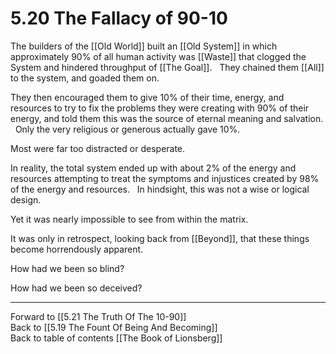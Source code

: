 # 5.20 The Fallacy of 90-10

The builders of the [[Old World]] built an [[Old System]] in which approximately 90% of all human activity was [[Waste]] that clogged the System and hindered throughput of [[The Goal]]. 
 
They chained them [[All]] to the system, and goaded them on. 

They then encouraged them to give 10% of their time, energy, and resources to try to fix the problems they were creating with 90% of their energy, and told them this was the source of eternal meaning and salvation. 
 
Only the very religious or generous actually gave 10%. 

Most were far too distracted or desperate. 

In reality, the total system ended up with about 2% of the energy and resources attempting to treat the symptoms and injustices created by 98% of the energy and resources. 
 
In hindsight, this was not a wise or logical design. 

Yet it was nearly impossible to see from within the matrix. 

It was only in retrospect, looking back from [[Beyond]], that these things become horrendously apparent.

How had we been so blind? 

How had we been so deceived? 

___

Forward to [[5.21 The Truth Of The 10-90]]      
Back to [[5.19 The Fount Of Being And Becoming]]      
Back to table of contents [[The Book of Lionsberg]]  
